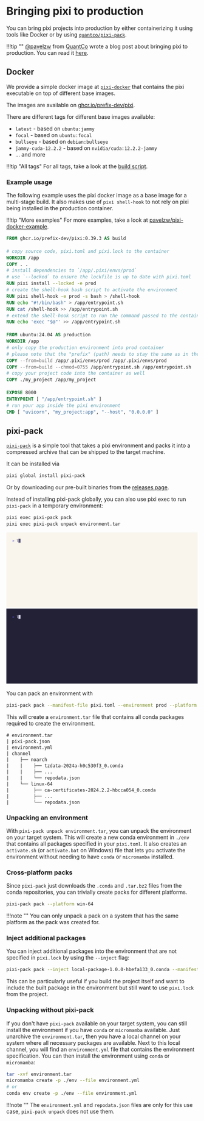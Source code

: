 # Bringing pixi to production

You can bring pixi projects into production by either containerizing it using tools like Docker or by using [`quantco/pixi-pack`](https://github.com/quantco/pixi-pack).

!!!tip ""
    [@pavelzw](https://github.com/pavelzw) from [QuantCo](https://quantco.com) wrote a blog post about bringing pixi to production. You can read it [here](https://tech.quantco.com/blog/pixi-production).

## Docker

<!-- Keep in sync with https://github.com/prefix-dev/pixi-docker/blob/main/README.md -->

We provide a simple docker image at [`pixi-docker`](https://github.com/prefix-dev/pixi-docker) that contains the pixi executable on top of different base images.

The images are available on [ghcr.io/prefix-dev/pixi](https://ghcr.io/prefix-dev/pixi).

There are different tags for different base images available:

- `latest` - based on `ubuntu:jammy`
- `focal` - based on `ubuntu:focal`
- `bullseye` - based on `debian:bullseye`
- `jammy-cuda-12.2.2` - based on `nvidia/cuda:12.2.2-jammy`
- ... and more

!!!tip "All tags"
    For all tags, take a look at the [build script](https://github.com/prefix-dev/pixi-docker/blob/main/.github/workflows/build.yml).

### Example usage

The following example uses the pixi docker image as a base image for a multi-stage build.
It also makes use of `pixi shell-hook` to not rely on pixi being installed in the production container.

!!!tip "More examples"
    For more examples, take a look at [pavelzw/pixi-docker-example](https://github.com/pavelzw/pixi-docker-example).

```Dockerfile
FROM ghcr.io/prefix-dev/pixi:0.39.3 AS build

# copy source code, pixi.toml and pixi.lock to the container
WORKDIR /app
COPY . .
# install dependencies to `/app/.pixi/envs/prod`
# use `--locked` to ensure the lockfile is up to date with pixi.toml
RUN pixi install --locked -e prod
# create the shell-hook bash script to activate the environment
RUN pixi shell-hook -e prod -s bash > /shell-hook
RUN echo "#!/bin/bash" > /app/entrypoint.sh
RUN cat /shell-hook >> /app/entrypoint.sh
# extend the shell-hook script to run the command passed to the container
RUN echo 'exec "$@"' >> /app/entrypoint.sh

FROM ubuntu:24.04 AS production
WORKDIR /app
# only copy the production environment into prod container
# please note that the "prefix" (path) needs to stay the same as in the build container
COPY --from=build /app/.pixi/envs/prod /app/.pixi/envs/prod
COPY --from=build --chmod=0755 /app/entrypoint.sh /app/entrypoint.sh
# copy your project code into the container as well
COPY ./my_project /app/my_project

EXPOSE 8000
ENTRYPOINT [ "/app/entrypoint.sh" ]
# run your app inside the pixi environment
CMD [ "uvicorn", "my_project:app", "--host", "0.0.0.0" ]
```

## pixi-pack

<!-- Keep in sync with https://github.com/quantco/pixi-pack/blob/main/README.md -->

[`pixi-pack`](https://github.com/quantco/pixi-pack) is a simple tool that takes a pixi environment and packs it into a compressed archive that can be shipped to the target machine.

It can be installed via

```bash
pixi global install pixi-pack
```

Or by downloading our pre-built binaries from the [releases page](https://github.com/quantco/pixi-pack/releases).

Instead of installing pixi-pack globally, you can also use pixi exec to run `pixi-pack` in a temporary environment:

```bash
pixi exec pixi-pack pack
pixi exec pixi-pack unpack environment.tar
```

![pixi-pack demo](https://raw.githubusercontent.com/quantco/pixi-pack/refs/heads/main/.github/assets/demo/demo-light.gif#only-light)
![pixi-pack demo](https://raw.githubusercontent.com/quantco/pixi-pack/refs/heads/main/.github/assets/demo/demo-dark.gif#only-dark)

You can pack an environment with

```bash
pixi-pack pack --manifest-file pixi.toml --environment prod --platform linux-64
```

This will create a `environment.tar` file that contains all conda packages required to create the environment.

```plain
# environment.tar
| pixi-pack.json
| environment.yml
| channel
|    ├── noarch
|    |    ├── tzdata-2024a-h0c530f3_0.conda
|    |    ├── ...
|    |    └── repodata.json
|    └── linux-64
|         ├── ca-certificates-2024.2.2-hbcca054_0.conda
|         ├── ...
|         └── repodata.json
```

### Unpacking an environment

With `pixi-pack unpack environment.tar`, you can unpack the environment on your target system. This will create a new conda environment in `./env` that contains all packages specified in your `pixi.toml`. It also creates an `activate.sh` (or `activate.bat` on Windows) file that lets you activate the environment without needing to have `conda` or `micromamba` installed.

### Cross-platform packs

Since `pixi-pack` just downloads the `.conda` and `.tar.bz2` files from the conda repositories, you can trivially create packs for different platforms.

```bash
pixi-pack pack --platform win-64
```

!!!note ""
    You can only unpack a pack on a system that has the same platform as the pack was created for.

### Inject additional packages

You can inject additional packages into the environment that are not specified in `pixi.lock` by using the `--inject` flag:

```bash
pixi-pack pack --inject local-package-1.0.0-hbefa133_0.conda --manifest-pack pixi.toml
```

This can be particularly useful if you build the project itself and want to include the built package in the environment but still want to use `pixi.lock` from the project.

### Unpacking without pixi-pack

If you don't have `pixi-pack` available on your target system, you can still install the environment if you have `conda` or `micromamba` available.
Just unarchive the `environment.tar`, then you have a local channel on your system where all necessary packages are available.
Next to this local channel, you will find an `environment.yml` file that contains the environment specification.
You can then install the environment using `conda` or `micromamba`:

```bash
tar -xvf environment.tar
micromamba create -p ./env --file environment.yml
# or
conda env create -p ./env --file environment.yml
```

!!!note ""
    The `environment.yml` and `repodata.json` files are only for this use case, `pixi-pack unpack` does not use them.
